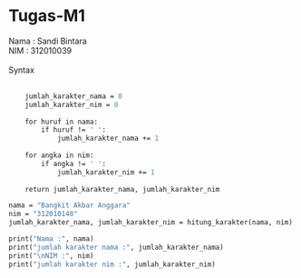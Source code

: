 # Tugas-M1
Nama : Sandi Bintara
<br>
NIM : 312010039
<br>
<br>
Syntax
<br>
<br>

```def hitung_karakter(nama, nim):
    jumlah_karakter_nama = 0
    jumlah_karakter_nim = 0
    
    for huruf in nama:
        if huruf != ' ':
            jumlah_karakter_nama += 1
    
    for angka in nim:
        if angka != ' ':
            jumlah_karakter_nim += 1
    
    return jumlah_karakter_nama, jumlah_karakter_nim

nama = "Bangkit Akbar Anggara"
nim = "312010148"
jumlah_karakter_nama, jumlah_karakter_nim = hitung_karakter(nama, nim)

print("Nama :", nama)
print("jumlah karakter nama :", jumlah_karakter_nama)
print("\nNIM :", nim)
print("jumlah karakter nim :", jumlah_karakter_nim)
```